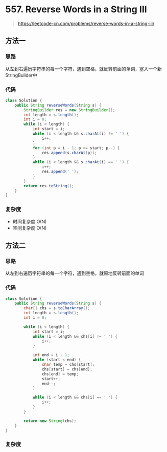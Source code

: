 # 557. Reverse Words in a String III
> https://leetcode-cn.com/problems/reverse-words-in-a-string-iii/

## 方法一
### 思路
从左到右遍历字符串的每一个字符，遇到空格，就反转前面的单词，塞入一个新StringBuilder中
### 代码
```java
class Solution {
    public String reverseWords(String s) {
        StringBuilder res = new StringBuilder();
        int length = s.length();
        int i = 0;
        while (i < length) {
            int start = i;
            while (i < length && s.charAt(i) != ' ') {
                i++;
            }
            for (int p = i - 1; p >= start; p--) {
                res.append(s.charAt(p));
            }
            while (i < length && s.charAt(i) == ' ') {
                i++;
                res.append(' ');
            }
        }
        return res.toString();
    }
}
```
### 复杂度
- 时间复杂度 O(N)
- 空间复杂度 O(N)

## 方法二
### 思路
从左到右遍历字符串的每一个字符，遇到空格，就原地反转前面的单词
### 代码
```java
class Solution {
    public String reverseWords(String s) {
        char[] chs = s.toCharArray();
        int length = s.length();
        int i = 0;

        while (i < length) {
            int start = i;
            while (i < length && chs[i] != ' ') {
                i++;
            }

            int end = i - 1;
            while (start < end) {
                char temp = chs[start];
                chs[start] = chs[end];
                chs[end] = temp;
                start++;
                end--;
            }

            while (i < length && chs[i] == ' ') {
                i++;
            }
        }

        return new String(chs);
    }
}
```
### 复杂度
